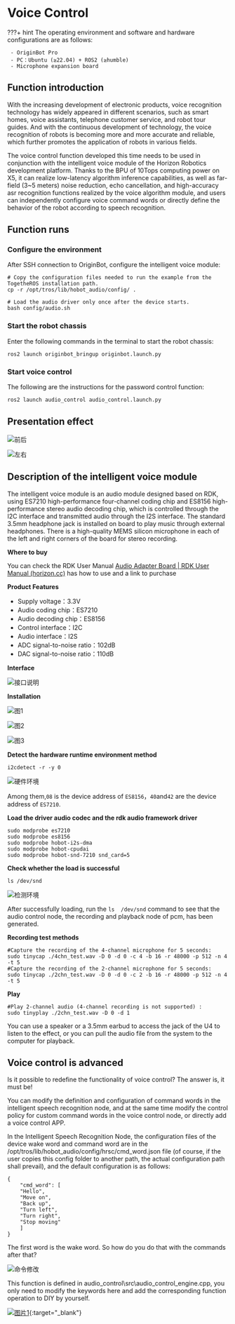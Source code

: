 # **Voice Control**

???+ hint
    The operating environment and software and hardware configurations are as follows:

     - OriginBot Pro
     - PC：Ubuntu (≥22.04) + ROS2 (≥humble)
     - Microphone expansion board



## **Function introduction**

With the increasing development of electronic products, voice recognition technology has widely appeared in different scenarios, such as smart homes, voice assistants, telephone customer service, and robot tour guides. And with the continuous development of technology, the voice recognition of robots is becoming more and more accurate and reliable, which further promotes the application of robots in various fields.

The voice control function developed this time needs to be used in conjunction with the intelligent voice module of the Horizon Robotics development platform. Thanks to the BPU of 10Tops computing power on X5, it can realize low-latency algorithm inference capabilities, as well as far-field (3~5 meters) noise reduction, echo cancellation, and high-accuracy asr recognition functions realized by the voice algorithm module, and users can independently configure voice command words or directly define the behavior of the robot according to speech recognition.

## **Function runs**

### **Configure the environment**

After SSH connection to OriginBot, configure the intelligent voice module:

```
# Copy the configuration files needed to run the example from the TogetheROS installation path.
cp -r /opt/tros/lib/hobot_audio/config/ .

# Load the audio driver only once after the device starts.
bash config/audio.sh
```

### **Start the robot chassis**

Enter the following commands in the terminal to start the robot chassis:

```
ros2 launch originbot_bringup originbot.launch.py
```

### **Start voice control**

The following are the instructions for the password control function:

``` bash
ros2 launch audio_control audio_control.launch.py
```



## **Presentation effect**

![前后](../../assets/img/audio_control/前后.gif)

![左右](../../assets/img/audio_control/左右.gif)

## **Description of the intelligent voice module**

The intelligent voice module is an audio module designed based on RDK, using ES7210 high-performance four-channel coding chip and ES8156 high-performance stereo audio decoding chip, which is controlled through the I2C interface and transmitted audio through the I2S interface. The standard 3.5mm headphone jack is installed on board to play music through external headphones. There is a high-quality MEMS silicon microphone in each of the left and right corners of the board for stereo recording.

**Where to buy**

You can check the RDK User Manual [Audio Adapter Board | RDK User Manual (horizon.cc)](https://developer.horizon.cc/documents_rdk/hardware_development/rdk_x3/audio_board)
has how to use and a link to purchase

**Product Features**

- Supply voltage：3.3V
- Audio coding chip：ES7210
- Audio decoding chip：ES8156
- Control interface：I2C
- Audio interface：I2S
- ADC signal-to-noise ratio：102dB
- DAC signal-to-noise ratio：110dB

**Interface**

![接口说明](../../assets/img/audio_control/接口说明.png)

**Installation**

![图1](../../assets/img/audio_control/图1.png)

![图2](../../assets/img/audio_control/图2.png)

![图3](../../assets/img/audio_control/图3.png)

**Detect the hardware runtime environment method**

```
i2cdetect -r -y 0
```

![硬件环境](../../assets/img/audio_control/硬件环境.png)

Among them,`08` is the device address of `ES8156`，`40`and`42` are the device address of  `ES7210`.

**Load the driver audio codec and the rdk audio framework driver**

```
sudo modprobe es7210
sudo modprobe es8156
sudo modprobe hobot-i2s-dma
sudo modprobe hobot-cpudai
sudo modprobe hobot-snd-7210 snd_card=5
```

**Check whether the load is successful**

```
ls /dev/snd
```

![检测环境](../../assets/img/audio_control/检测环境.png)

After successfully loading, run the `ls  /dev/snd`  command to see that the audio control node, the recording and playback node of pcm, has been generated.

**Recording test methods**

```
#Capture the recording of the 4-channel microphone for 5 seconds:
sudo tinycap ./4chn_test.wav -D 0 -d 0 -c 4 -b 16 -r 48000 -p 512 -n 4 -t 5
#Capture the recording of the 2-channel microphone for 5 seconds:
sudo tinycap ./2chn_test.wav -D 0 -d 0 -c 2 -b 16 -r 48000 -p 512 -n 4 -t 5
```

**Play**

```
#Play 2-channel audio (4-channel recording is not supported) :
sudo tinyplay ./2chn_test.wav -D 0 -d 1
```

You can use a speaker or a 3.5mm earbud to access the jack of the U4 to listen to the effect, or you can pull the audio file from the system to the computer for playback.

## **Voice control is advanced**

Is it possible to redefine the functionality of voice control? The answer is, it must be!

You can modify the definition and configuration of command words in the intelligent speech recognition node, and at the same time modify the control policy for custom command words in the voice control node, or directly add a voice control APP.

In the Intelligent Speech Recognition Node, the configuration files of the device wake word and command word are in the /opt/tros/lib/hobot_audio/config/hrsc/cmd_word.json file (of course, if the user copies this config folder to another path, the actual configuration path shall prevail), and the default configuration is as follows:

```
{
    "cmd_word": [
    "Hello",
    "Move on",
    "Back up",
    "Turn left",
    "Turn right",
    "Stop moving"
    ]
}
```

The first word is the wake word. So how do you do that with the commands after that?

![命令修改](../../assets/img/audio_control/命令修改.png)

This function is defined in audio_control\src\audio_control_engine.cpp, you only need to modify the keywords here and add the corresponding function operation to DIY by yourself.



[![图片1](../../assets/img/footer_en.png)](https://www.guyuehome.com/){:target="_blank"}
